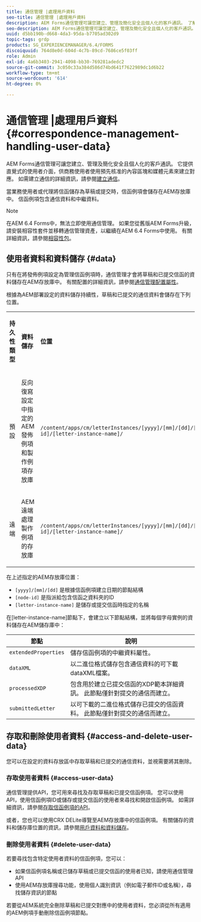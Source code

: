 ```yaml
---
title: 通信管理 |處理用戶資料
seo-title: 通信管理 |處理用戶資料
description: AEM Forms通信管理可讓您建立、管理及簡化安全且個人化的客戶通訊。 了解如何為AEM存放庫中草稿和已提交信函的儲存設定、存取已儲存的資料，以及刪除已儲存的資料。
seo-description: AEM Forms通信管理可讓您建立、管理及簡化安全且個人化的客戶通訊。 了解如何為AEM存放庫中草稿和已提交信函的儲存設定、存取已儲存的資料，以及刪除已儲存的資料。
uuid: d5bb190b-d668-4da3-95da-b7705ad302d9
topic-tags: grdp
products: SG_EXPERIENCEMANAGER/6.4/FORMS
discoiquuid: 764d8e0d-604d-4c7b-89cd-7686ce5f03ff
role: Admin
exl-id: 4a6b3403-2941-4098-bb30-769281adedc2
source-git-commit: 3c050c33a384d586d74bd641f7622989dc1d6b22
workflow-type: tm+mt
source-wordcount: '614'
ht-degree: 0%

---
```


# 通信管理 |處理用戶資料 {#correspondence-management-handling-user-data}

AEM Forms通信管理可讓您建立、管理及簡化安全且個人化的客戶通訊。 它提供直覺式的使用者介面，供商務使用者使用預先核准的內容區塊和媒體元素來建立對應。 如需建立通信的詳細資訊，請參閱[建立通信](/help/forms/using/create-correspondence.md)。

當業務使用者或代理將信函儲存為草稿或提交時，信函例項會儲存在AEM存放庫中。 信函例項包含通信資料和中繼資料。

>[!NOTE]
>
>在AEM 6.4 Forms中，無法立即使用通信管理。 如果您從舊版AEM Forms升級，請安裝相容性套件並移轉通信管理資產，以繼續在AEM 6.4 Forms中使用。 有關詳細資訊，請參閱[相容性包](/help/forms/using/compatibility-package.md)。

## 使用者資料和資料儲存 {#data}

只有在將發佈例項設定為管理信函例項時，通信管理才會將草稿和已提交信函的資料儲存在AEM存放庫中。 有關配置的詳細資訊，請參閱[通信管理配置屬性](/help/forms/using/cm-configuration-properties.md)。

根據為AEM部署設定的資料儲存持續性，草稿和已提交的通信資料會儲存在下列位置。

<table> 
 <tbody>
  <tr>
   <td><p><strong>持久性類型</strong></p> </td> 
   <td><p><strong>資料儲存</strong></p> </td> 
   <td><p><strong>位置</strong></p> </td> 
  </tr>
  <tr>
   <td><p>預設</p> </td> 
   <td><p>反向復寫設定中指定的AEM發佈例項和製作例項存放庫</p> </td> 
   <td><p><code>/content/apps/cm/letterInstances/[yyyy]/[mm]/[dd]/[node-id]/[letter-instance-name]/</code> </p> </td> 
  </tr>
  <tr>
   <td><p>遠端</p> </td> 
   <td><p>AEM遠端處理製作例項的存放庫</p> </td> 
   <td><p><code>/content/apps/cm/letterInstances/[yyyy]/[mm]/[dd]/[node-id]/[letter-instance-name]/</code></p> </td> 
  </tr>
 </tbody>
</table>

在上述指定的AEM存放庫位置：

* `[yyyy]/[mm]/[dd]` 是根據信函例項建立日期的節點結構
* `[node-id]` 是指派給包含信函之資料夾的ID
* `[letter-instance-name]` 是儲存或提交信函時指定的名稱

在[letter-instance-name]節點下，會建立以下節點結構，並將每個字母實例的資料儲存在AEM儲存庫中：

| 節點 | 說明 |
|---|---|
| `extendedProperties` | 儲存信函例項的中繼資料屬性。 |
| `dataXML` | 以二進位格式儲存包含通信資料的可下載dataXML檔案。 |
| `processedXDP` | 包含用於建立已提交信函的XDP範本詳細資訊。 此節點僅針對提交的通信而建立。 |
| `submittedLetter` | 以可下載的二進位格式儲存已提交的信函資料。 此節點僅針對提交的通信而建立。 |

## 存取和刪除使用者資料 {#access-and-delete-user-data}

您可以在設定的資料存放區中存取草稿和已提交的通信資料，並視需要將其刪除。

### 存取使用者資料 {#access-user-data}

通信管理提供API，您可用來尋找及存取草稿和已提交信函例項。 您可以使用API，使用信函例項ID或儲存或提交信函的使用者來尋找和開啟信函例項。 如需詳細資訊，請參閱[存取信函例項的API](/help/forms/using/cm-apis-to-access-letter-instances.md)。

或者，您也可以使用CRX DELite導覽至AEM存放庫中的信函例項。 有關儲存的資料和儲存庫位置的資訊，請參閱[用戶資料和資料儲存](/help/forms/using/correspondence-management-handling-user-data.md#data)。

### 刪除使用者資料 {#delete-user-data}

若要尋找包含特定使用者資料的信函例項，您可以：

* 如果信函例項名稱或已儲存草稿或已提交信函的使用者已知，請使用通信管理API
* 使用AEM存放庫搜尋功能，使用個人識別資訊（例如電子郵件ID或名稱），尋找儲存資訊的節點

若要從AEM系統完全刪除草稿和已提交對應中的使用者資料，您必須從所有適用的AEM例項手動刪除信函例項節點。
